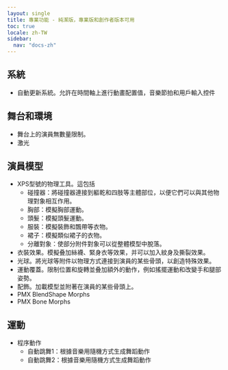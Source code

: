 ```yaml
---
layout: single
title: 專業功能 - 純潔版，專業版和創作者版本可用
toc: true
locale: zh-TW
sidebar:
  nav: "docs-zh"
---
```


## 系統
* 自動更新系統。允許在時間軸上進行動畫配置值，音樂節拍和用戶輸入控件

## 舞台和環境
* 舞台上的演員無數量限制。
* 激光

## 演員模型
* XPS型號的物理工具。這包括
  * 碰撞器：將碰撞器連接到軀乾和四肢等主體部位，以便它們可以與其他物理對象相互作用。
  * 胸部：模擬胸部運動。
  * 頭髮：模擬頭髮運動。
  * 服裝：模擬裝飾和飄帶等衣物。
  * 裙子：模擬類似裙子的衣物。
  * 分離對象：使部分附件對象可以從整體模型中脫落。
* 衣裝效果。模擬叠加絲襪、緊身衣等效果，并可以加入紋身及撕裂效果。
* 光球。將光球等附件以物理方式連接到演員的某些骨頭，以創造特殊效果。
* 運動覆蓋。限制位置和旋轉並叠加額外的動作，例如搖擺運動和改變手和腿部姿勢。
* 配飾。加載模型並附著在演員的某些骨頭上。
* PMX BlendShape Morphs
* PMX Bone Morphs


## 運動
* 程序動作
  * 自動跳舞1：根據音樂用隨機方式生成舞蹈動作
  * 自動跳舞2：根據音樂用隨機方式生成舞蹈動作
